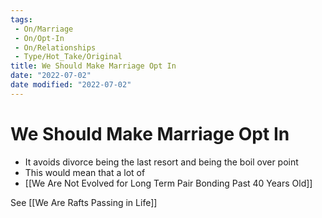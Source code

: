 ```yaml
---
tags:
 - On/Marriage
 - On/Opt-In
 - On/Relationships
 - Type/Hot_Take/Original
title: We Should Make Marriage Opt In
date: "2022-07-02"
date modified: "2022-07-02"
---
```


# We Should Make Marriage Opt In
- It avoids divorce being the last resort and being the boil over point
- This would mean that a lot of
- [[We Are Not Evolved for Long Term Pair Bonding Past 40 Years Old]]

See [[We Are Rafts Passing in Life]]
